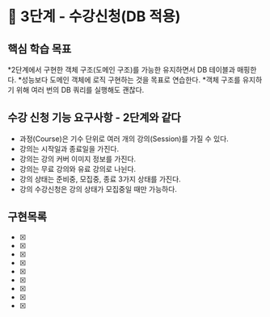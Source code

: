 🚀 3단계 - 수강신청(DB 적용)
==========================

핵심 학습 목표
-----
*2단계에서 구현한 객체 구조(도메인 구조)를 가능한 유지하면서 DB 테이블과 매핑한다.
*성능보다 도메인 객체에 로직 구현하는 것을 목표로 연습한다.
*객체 구조를 유지하기 위해 여러 번의 DB 쿼리를 실행해도 괜찮다.

수강 신청 기능 요구사항 - 2단계와 같다
-----
* 과정(Course)은 기수 단위로 여러 개의 강의(Session)를 가질 수 있다.
* 강의는 시작일과 종료일을 가진다.
* 강의는 강의 커버 이미지 정보를 가진다.
* 강의는 무료 강의와 유료 강의로 나뉜다.
* 강의 상태는 준비중, 모집중, 종료 3가지 상태를 가진다.
* 강의 수강신청은 강의 상태가 모집중일 때만 가능하다.

구현목록
-----
- [x] 
- [X] 
- [x] 
- [x] 
- [x] 
- [x] 
- [x] 
- [x] 
- [x] 